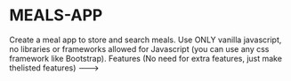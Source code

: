# MEALS-APP
Create a meal app to store and search meals. Use ONLY vanilla javascript, no libraries or frameworks allowed for Javascript (you can use any css framework like Bootstrap). Features (No need for extra features, just make thelisted features) --->  
